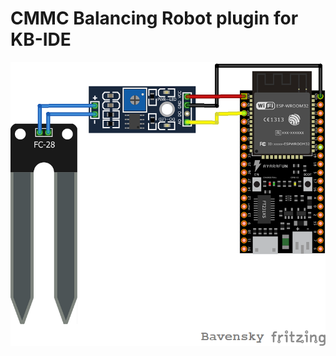 # CMMC Balancing Robot plugin for KB-IDE

![image](https://raw.githubusercontent.com/cmmc-kbide/kbide-plugin-moisture/master/static/Soil_Moisture.png)
